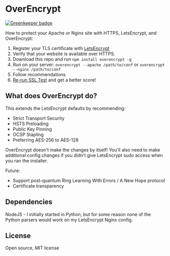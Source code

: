 # OverEncrypt

[![Greenkeeper badge](https://badges.greenkeeper.io/mapmeld/overencrypt.svg)](https://greenkeeper.io/)

How to protect your Apache or Nginx site with HTTPS, LetsEncrypt, and OverEncrypt:

1. Register your TLS certificate with <a href="https://letsencrypt.org">LetsEncrypt</a>
2. Verify that your website is available over HTTPS.
3. Download this repo and run ```npm install overencrypt -g```
4. Run on your server: ```overencrypt --apache /path/to/conf``` or ```overencrypt --nginx /path/to/conf```
5. Follow recommendations
6. <a href="https://www.ssllabs.com/ssltest/index.html">Re-run SSL Test</a> and get a better score!

## What does OverEncrypt do?

This extends the LetsEncrypt defaults by recommending:

* Strict Transport Security
* HSTS Preloading
* Public Key Pinning
* OCSP Stapling
* Preferring AES-256 to AES-128

OverEncrypt doesn't make the changes by itself!  You'll also need to make additional
config changes if you didn't give LetsEncrypt sudo access when you ran the
installer.

Future:

* Support post-quantum Ring Learning With Errors / A New Hope protocol
* Certificate transparency

## Dependencies

NodeJS - I initially started in Python, but for some reason none of the Python
parsers would work on my LetsEncrypt Nginx config.

## License

Open source, MIT license
